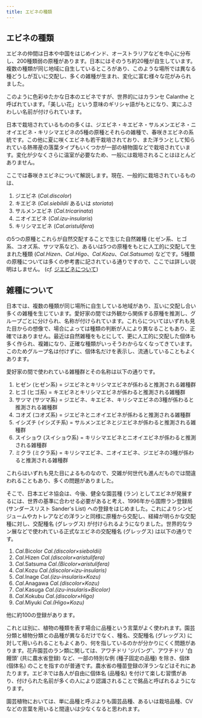 ```yaml
---
title: エビネの種類
---
```

## エビネの種類
エビネの仲間は日本や中国をはじめインド、オーストラリアなどを中心に分布し、200種類弱の原種があります。日本にはそのうち約20種が自生しています。複数の種類が同じ地域に自生しているところがあり、このような場所では異なる種どうしが互いに交配し、多くの雑種が生まれ、変化に富む様々な花がみられました。

このように色彩ゆたかな日本のエビネですが、世界的にはカランセ Calanthe と呼ばれています。「美しい花」という意味のギリシャ語がもとになり、実にふさわしい名前が付けられています。

日本で栽培されているものの多くは、ジエビネ・キエビネ・サルメンエビネ・ニオイエビネ・キリシマエビネの5種の原種とそれらの雑種で、春咲きエビネの系統です。この他に夏に咲くエビネも若干栽培されており、また洋ランとして知られている熱帯産の落葉タイプもいくつかが一部の植物園などで栽培されています。変化が少なくさらに温室が必要なため、一般には栽培されることはほとんどありません。

ここでは春咲きエビネについて解説します。現在、一般的に栽培されているものは、

1. ジエビネ       (<i>Cal.discolor</i>)
2. キエビネ       (<i>Cal.siebildii</i> あるいは <i>storiata</i>)
3. サルメンエビネ (<i>Cal.tricarinata</i>)
4. ニオイエビネ   (<i>Cal.izu-insularis</i>)
5. キリシマエビネ (<i>Cal.aristulifera</i>)

の5つの原種とこれらが自然交配することで生じた自然雑種 (ヒゼン系、ヒゴ系、コオズ系、サツマ系など)、あるいは5つの原種をもとに人工的に交配して生まれた種類 (<i>Cal.Hizen</i>、<i>Cal.Higo</i>、<i>Cal.Kozu</i>、<i>Cal.Satsuma</i>) などです。5種類の原種については多くの参考書に記されている通りですので、ここでは詳しい説明はしません。 (<i>cf.</i> [ジエビネについて](calanthe/info_about_JIEBINE_calanthe_discolor))

## 雑種について
日本では、複数の種類が同じ場所に自生している地域があり、互いに交配し合い多くの雑種を生じています。愛好家の間では外観から関係する原種を推測し、グループごとに分けられ、名称が付けられています。これらについてはいずれも見た目からの想像で、場合によっては種類の判断が人により異なることもあり、正確ではありません。最近は自然雑種をもとにして、更に人工的に交配した個体も多く作られ、複雑になり、正確な種類がいっそうわからなくなってきています。このためグループ名は付けずに、個体名だけを表示し、流通していることもよくあります。

愛好家の間で使われている雑種群とその名称は以下の通りです。

1. ヒゼン     (ヒゼン系)     = ジエビネとキリシマエビネが係わると推測される雑種群
2. ヒゴ       (ヒゴ系)       = キエビネとキリシマエビネが係わると推測される雑種群
3. サツマ     (サツマ系)     = ジエビネ、キエビネ、キリシマエビネの3種が係わると推測される雑種群
4. コオズ     (コオズ系)     = ジエビネとニオイエビネが係わると推測される雑種群
5. イシズチ   (イシズチ系)   = サルメンエビネとジエビネが係わると推測される雑種群
6. スイショウ (スイショウ系) = キリシマエビネとニオイエビネが係わると推測される雑種群
7. ミクラ     (ミクラ系)     = キリシマエビネ、ニオイエビネ、ジエビネの3種が係わると推測される雑種群

これらはいずれも見た目によるものなので、交雑が何世代も進んだものでは間違われることもあり、多くの問題がありました。

そこで、日本エビネ協会は、今後、健全な園芸種 (ラン) としてエビネが発展するには、世界の基準に合わせる必要があると考え、1996年から国際ラン登録局 (サンダースリスト Sander's List) への登録をはじめました。これによりシンビジュームやカトレアなどの洋ランと同様に原種から交配し、経緯が明らかな交配種に対し、交配種名 (グレッグス) が付けられるようになりました。世界的なラン展などで使われている正式なエビネの交配種名 (グレッグス) は以下の通りです。

1. <i>Cal.</i>Bicolor <i>Cal.(discolor×sieboldii)</i>
2. <i>Cal.</i>Hizen   <i>Cal.(discolor×aristulifera)</i>
3. <i>Cal.</i>Satsuma <i>Cal.(Bicolor×aristulifera)</i>
4. <i>Cal.</i>Kozu    <i>Cal.(discolor×izu-insularis)</i>
5. <i>Cal.</i>Inage   <i>Cal.(izu-insularis×Kozu)</i>
6. <i>Cal.</i>Anagawa <i>Cal.(discolor×Kozu)</i>
7. <i>Cal.</i>Kasuga  <i>Cal.(izu-insularis×Bicolor)</i>
8. <i>Cal.</i>Kokubu  <i>Cal.(discolor×Higo)</i>
9. <i>Cal.</i>Miyuki  <i>Cal.(Higo×Kozu)</i>

他に約100の登録があります。

これとは別に、植物の種類を表す場合に品種という言葉がよく使われます。園芸分類と植物分類との品種が異なるだけでなく、種名、交配種名 (グレッグス) に対して用いられることもよくあり、何を指しているのかが分かりにくく問題があります。花卉園芸のラン類に関しては、アワチドリ 'ジパング'、アワチドリ '白饅頭' (共に農水省登録) など、一部の特別な例 (種子固定の品種) を除き、個体 (個体名) のことを指すのが普通です。農水省の種苗登録の洋ランなどはそれにあたります。エビネでは各人が自由に個体名 (品種名) を付けて楽しむ習慣があり、付けられた名前が多くの人により認識されることで銘品と呼ばれるようになります。

園芸植物においては、単に品種と呼ぶよりも園芸品種、あるいは栽培品種、CVなどの言葉を用いると間違いは少なくなると思われます。
